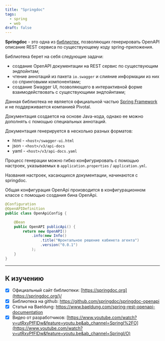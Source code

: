 ```yaml
---
title: "Springdoc"
tags:
  - spring
  - web
draft: false
---
```


**Springdoc** - это одна из [библиотек](../spring/openapi_integration.md), позволяющих генерировать OpenAPI описание REST сервиса по существующему коду spring-приложения. 

Библиотека берет на себя следующие задачи:
- создание OpenAPI документации на REST сервис по существующим эндпойнтам;
- чтение аннотаций из пакета `io.swagger` и слияние информации из них со спринговыми компонентами;
- создание Swagger UI, позволяющего в интерактивной форме взаимодействовать с существующими эндпойнтами;


Данная библиотека не является официальной частью [Spring Framework](../spring/spring.md) и не поддерживается компанией Pivotal.

Документация создается на основе Java-кода, однако ее можно дополнять с помощью специальных аннотаций.

Документация генерируется в несколько разных форматов:

- html - `<host>/swagger-ui.html`
- json - `<host>/v3/api-docs`
- yaml - `<host>/v3/api-docs.yaml`

Процесс генерации можно гибко конфигурировать с помощью настроек, указываемых в `application.properties` / `application.yml`.

Названия настроек, касающихся документации, начинаются с springdoc.

Общая конфигурация OpenApi производится в конфигурационном классе с помощью создания бина OpenApi.

```java
@Configuration
@OpenAPIDefinition
public class OpenApiConfig {

    @Bean
    public OpenAPI publicApi() {
        return new OpenAPI()
            .info(new Info()
                .title("Фронтальное решение кабинета агента")
                .version("0.0.1")
            );
    }
}
```

---
## К изучению

- [X] Официальный сайт библиотеки: [https://springdoc.org](https://springdoc.org/)/
- [X] Библиотека на github: https://github.com/springdoc/springdoc-openapi
- [X] Статья на Baeldung: https://www.baeldung.com/spring-rest-openapi-documentation
- [X] Видео от разработчиков: [https://www.youtube.com/watch?v=utRxyPfFlDw&feature=youtu.be&ab_channel=SpringI%2FO](https://www.youtube.com/watch?v=utRxyPfFlDw&feature=youtu.be&ab_channel=SpringI/O)